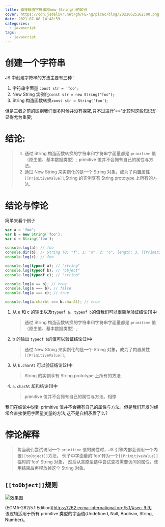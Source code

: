 ```yaml
---
title: 直接赋值字符串和new String()的区别
cover: https://cdn.jsdelivr.net/gh/FE-ng/picGo/blog/20210625162500.png
date: 2021-07-08 14:48:59
categories:
  - javascript
tags:
  - javascript
---
```


<!--
 * @Author: your name
 * @Date: 2021-07-08 14:48:59
 * @LastEditTime: 2021-07-08 15:26:34
 * @LastEditors: Please set LastEditors
 * @Description: In User Settings Edit
 * @FilePath: /droplets/source/_posts/JavaScript/直接赋值字符串和new String()的区别.md
-->

# 创建一个字符串

JS 中创建字符串的方法主要有三种：

1. 字符串字面量 `const str = 'foo';`
2. New String 实例化`const str = new String("foo");`
3. String 构造函数转换`const str = String('foo')`;

但是三者之前的区别我们很多时候并没有探究,只不过进行'=='比较时这些知识却显得尤为重要;

# 结论:

> 1. 通过 String 构造函数转换的字符串和字符串字面量都是 `primitive` 值（原生值、基本数据类型）; primitive 值并不会拥有自己的属性与方法。
> 2. 通过 New String 来实例化的是一个 String 对象，成为了内置属性`[[PrimitiveValue]]`,String 的实例享有 String.prototype 上所有的方法.

# 结论与悖论

简单来看个例子

```javascript
var a = 'foo';
var b = new String('foo');
var c = String('foo');

console.log(a); // foo
console.dir(b); // String {0: "f", 1: "o", 2: "o", length: 3, [[PrimitiveValue]]: "foo"}
console.log(c); // foo

console.log(typeof a); // "string"
console.log(typeof b); // "object"
console.log(typeof c); // "string"

console.log(a == b); // true
console.log(a === b); // false
console.log(a === c); // true

console.log(a.charAt === b.charAt); // true
```

1. 从 a 和 c 的输出以及`typeof a`、`typeof b`的值我们可以很简单验证结论(1)中

   > 通过 String 构造函数转换的字符串和字符串字面量都是 `primitive` 值（原生值、基本数据类型）;

2. b 的输出 `typeof b`的值可以验证结论(2)中

   > 通过 New String 来实例化的是一个 String 对象，成为了内置属性`[[PrimitiveValue]]`;

3. 从 `b.charAt` 可以验证结论(2)中

   > String 的实例享有 String.prototype 上所有的方法.

4. `a.charAt` 却和结论(1)中

   > primitive 值并不会拥有自己的属性与方法。相悖

我们在结论中说到 primitive 值并不会拥有自己的属性与方法。但是我们开发时经常会直接使用字面量变量的方法,这不是自相矛盾了么?

# 悖论解释

> 每当我们尝试访问一个 `primitive` 值的属性时，JS 引擎内部会调用一个内置`[[toObject]]`方法，
> 例子中字面量的'foo'转为一个`[[PrimitiveValue]]` 临时的'foo' String 对象，
> 然后从其原型链中尝试查找需要访问的属性，使用结束后再释放掉这个 String 对象。

## `[[toObject]]`规则

<img class="image800" src="https://cdn.jsdelivr.net/gh/FE-ng/picGo/blog/20210708152419.png"  alt="效果图" />

(ECMA-262/5.1 Edition)[https://262.ecma-international.org/5.1/#sec-9.9]  
该逻辑适用于所有 primitive 类型的字面值(Undefined, Null, Boolean, String, Number)。
